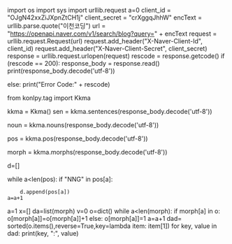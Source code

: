 import os
import sys
import urllib.request
a=0
client_id = "OJgN42xxZiJXpnZtCH1j"
client_secret = "crXggqJhhW"
encText = urllib.parse.quote("이천코딩")
url = "https://openapi.naver.com/v1/search/blog?query=" + encText
request = urllib.request.Request(url)
request.add_header("X-Naver-Client-Id", client_id)
request.add_header("X-Naver-Client-Secret", client_secret)
response = urllib.request.urlopen(request)
rescode = response.getcode()
if (rescode == 200):
    response_body = response.read()
    print(response_body.decode('utf-8'))

else:
    print("Error Code:" + rescode)

from konlpy.tag import Kkma

kkma = Kkma()
sen = kkma.sentences(response_body.decode('utf-8'))

noun = kkma.nouns(response_body.decode('utf-8'))

pos = kkma.pos(response_body.decode('utf-8'))

morph = kkma.morphs(response_body.decode('utf-8'))

d=[]

while a<len(pos):
    if "NNG" in pos[a]:

        d.append(pos[a])
    a=a+1
a=1
x=[]
da=list(morph)
v=0
o=dict()
while a<len(morph):
  if morph[a] in o:
    o[morph[a]]=o[morph[a]]+1
  else:
    o[morph[a]]=1
  a=a+1
dad= sorted(o.items(),reverse=True,key=lambda item: item[1])
for key, value in dad:
  print(key, ":", value)
